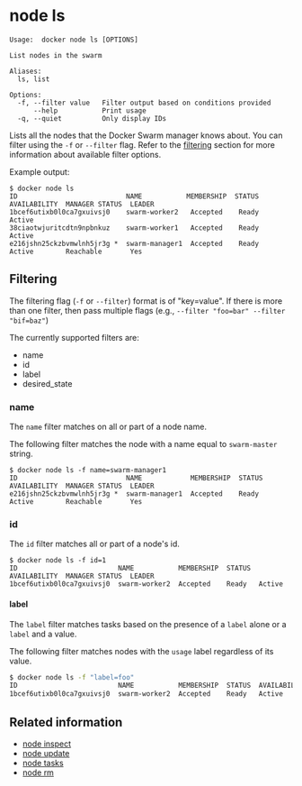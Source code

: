 <!--[metadata]>
+++
title = "node ls"
description = "The node ls command description and usage"
keywords = ["node, list"]
[menu.main]
parent = "smn_cli"
+++
<![end-metadata]-->

# node ls

    Usage:  docker node ls [OPTIONS]

    List nodes in the swarm

    Aliases:
      ls, list

    Options:
      -f, --filter value   Filter output based on conditions provided
          --help           Print usage
      -q, --quiet          Only display IDs

Lists all the nodes that the Docker Swarm manager knows about. You can filter using the `-f` or `--filter` flag. Refer to the [filtering](#filtering) section for more information about available filter options.

Example output:

    $ docker node ls
    ID                           NAME           MEMBERSHIP  STATUS  AVAILABILITY  MANAGER STATUS  LEADER
    1bcef6utixb0l0ca7gxuivsj0    swarm-worker2   Accepted    Ready   Active
    38ciaotwjuritcdtn9npbnkuz    swarm-worker1   Accepted    Ready   Active
    e216jshn25ckzbvmwlnh5jr3g *  swarm-manager1  Accepted    Ready   Active        Reachable       Yes


## Filtering

The filtering flag (`-f` or `--filter`) format is of "key=value". If there is more
than one filter, then pass multiple flags (e.g., `--filter "foo=bar" --filter "bif=baz"`)

The currently supported filters are:

* name
* id
* label
* desired_state

### name

The `name` filter matches on all or part of a node name.

The following filter matches the node with a name equal to `swarm-master` string.

    $ docker node ls -f name=swarm-manager1
    ID                           NAME            MEMBERSHIP  STATUS  AVAILABILITY  MANAGER STATUS  LEADER
    e216jshn25ckzbvmwlnh5jr3g *  swarm-manager1  Accepted    Ready   Active        Reachable       Yes

### id

The `id` filter matches all or part of a node's id.

    $ docker node ls -f id=1
    ID                         NAME           MEMBERSHIP  STATUS  AVAILABILITY  MANAGER STATUS  LEADER
    1bcef6utixb0l0ca7gxuivsj0  swarm-worker2  Accepted    Ready   Active


#### label

The `label` filter matches tasks based on the presence of a `label` alone or a `label` and a
value.

The following filter matches nodes with the `usage` label regardless of its value.

```bash
$ docker node ls -f "label=foo"
ID                         NAME           MEMBERSHIP  STATUS  AVAILABILITY  MANAGER STATUS  LEADER
1bcef6utixb0l0ca7gxuivsj0  swarm-worker2  Accepted    Ready   Active
```


## Related information

* [node inspect](node_inspect.md)
* [node update](node_update.md)
* [node tasks](node_tasks.md)
* [node rm](node_rm.md)
